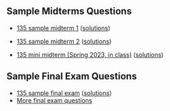 ## Sample Midterms Questions

- [135 sample midterm 1](sample_midterms/135midterm_sample1.pdf) ([solutions](sample_midterms/135midterm_sample1_sol.pdf))

- [135 sample midterm 2](sample_midterms/135midterm_sample2.pdf) ([solutions](sample_midterms/135midterm_sample2_sol.pdf))

- [135 mini midterm (Spring 2023, in class)](sample_midterms/135midterm_mini_midterm_spring2023.pdf) ([solutions](sample_midterms/135midterm_mini_midterm_spring2023_sol.pdf))

## Sample Final Exam Questions

- [135 sample final exam](sample_finals/final_135_sample1.pdf) ([solutions](sample_finals/final_135_sample1_sol.pdf))
- [More final exam questions](more_sample_questions/README.md)

